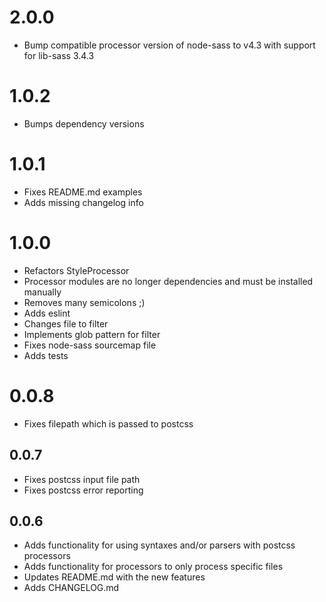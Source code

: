 # 2.0.0
* Bump compatible processor version of node-sass to v4.3 with support for lib-sass 3.4.3

# 1.0.2
* Bumps dependency versions


# 1.0.1
* Fixes README.md examples
* Adds missing changelog info


# 1.0.0
* Refactors StyleProcessor
* Processor modules are no longer dependencies and must be installed manually
* Removes many semicolons ;)
* Adds eslint
* Changes file to filter
* Implements glob pattern for filter
* Fixes node-sass sourcemap file
* Adds tests


# 0.0.8
* Fixes filepath which is passed to postcss


## 0.0.7
* Fixes postcss input file path
* Fixes postcss error reporting


## 0.0.6
* Adds functionality for using syntaxes and/or parsers with postcss processors
* Adds functionality for processors to only process specific files
* Updates README.md with the new features
* Adds CHANGELOG.md
